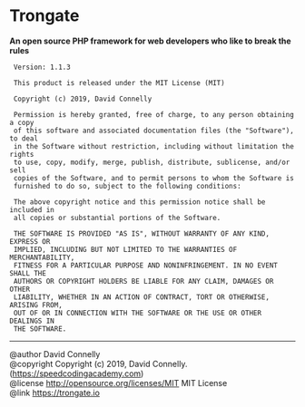 # Trongate


 **An open source PHP framework for web developers who like to break the rules**

```
 Version: 1.1.3

 This product is released under the MIT License (MIT)

 Copyright (c) 2019, David Connelly

 Permission is hereby granted, free of charge, to any person obtaining a copy
 of this software and associated documentation files (the "Software"), to deal
 in the Software without restriction, including without limitation the rights
 to use, copy, modify, merge, publish, distribute, sublicense, and/or sell
 copies of the Software, and to permit persons to whom the Software is
 furnished to do so, subject to the following conditions:

 The above copyright notice and this permission notice shall be included in
 all copies or substantial portions of the Software.

 THE SOFTWARE IS PROVIDED "AS IS", WITHOUT WARRANTY OF ANY KIND, EXPRESS OR
 IMPLIED, INCLUDING BUT NOT LIMITED TO THE WARRANTIES OF MERCHANTABILITY,
 FITNESS FOR A PARTICULAR PURPOSE AND NONINFRINGEMENT. IN NO EVENT SHALL THE
 AUTHORS OR COPYRIGHT HOLDERS BE LIABLE FOR ANY CLAIM, DAMAGES OR OTHER
 LIABILITY, WHETHER IN AN ACTION OF CONTRACT, TORT OR OTHERWISE, ARISING FROM,
 OUT OF OR IN CONNECTION WITH THE SOFTWARE OR THE USE OR OTHER DEALINGS IN
 THE SOFTWARE.
```
<hr>

@author  David Connelly<br>
@copyright   Copyright (c) 2019, David Connelly. (https://speedcodingacademy.com)<br>
@license http://opensource.org/licenses/MIT  MIT License<br>
@link    https://trongate.io <br>
